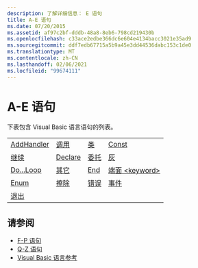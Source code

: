 ```yaml
---
description: 了解详细信息： E 语句
title: A-E 语句
ms.date: 07/20/2015
ms.assetid: af97c2bf-dddb-48a8-8eb6-798cd219430b
ms.openlocfilehash: c33ace2edbe366dc6e604e4134bacc3021e35ad9
ms.sourcegitcommit: ddf7edb67715a5b9a45e3dd44536dabc153c1de0
ms.translationtype: MT
ms.contentlocale: zh-CN
ms.lasthandoff: 02/06/2021
ms.locfileid: "99674111"
---
```

# <a name="a-e-statements"></a>A-E 语句

下表包含 Visual Basic 语言语句的列表。  
  
|||||  
|---|---|---|---|  
|[AddHandler](addhandler-statement.md)|[调用](call-statement.md)|[类](class-statement.md)|[Const](const-statement.md)|  
|[继续](continue-statement.md)|[Declare](declare-statement.md)|[委托](delegate-statement.md)|[灰](dim-statement.md)|  
|[Do...Loop](do-loop-statement.md)|[其它](else-statement.md)|[End](end-statement.md)|[端面 \<keyword>](end-keyword-statement.md)|  
|[Enum](enum-statement.md)|[擦除](erase-statement.md)|[错误](error-statement.md)|[事件](event-statement.md)|  
|[退出](exit-statement.md)||||  
  
## <a name="see-also"></a>请参阅

- [F-P 语句](f-p-statements.md)
- [Q-Z 语句](q-z-statements.md)
- [Visual Basic 语言参考](../index.md)
